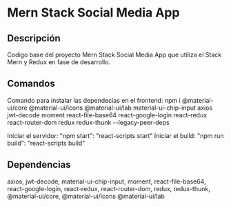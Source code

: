 # Mern Stack Social Media App

## Descripción

Codigo base del proyecto Mern Stack Social Media App que utiliza el Stack Mern y Redux en fase de desarrollo.

## Comandos

Comando para instalar las dependecias en el frontend: npm i @material-ui/core @material-ui/icons @material-ui/lab material-ui-chip-input axios jwt-decode moment react-file-base64 react-google-login react-redux react-router-dom redux redux-thunk --legacy-peer-deps

Iniciar el servidor: "npm start": "react-scripts start"
Iniciar el build: "npm run build": "react-scripts build"

## Dependencias

axios, jwt-decode, material-ui-chip-input, moment, react-file-base64, react-google-login, react-redux, react-router-dom, redux, redux-thunk, @material-ui/core, @material-ui/icons @material-ui/lab
